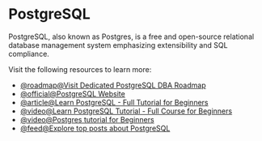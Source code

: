 # PostgreSQL

PostgreSQL, also known as Postgres, is a free and open-source relational database management system emphasizing extensibility and SQL compliance.

Visit the following resources to learn more:

- [@roadmap@Visit Dedicated PostgreSQL DBA Roadmap](https://roadmap.sh/postgresql-dba)
- [@official@PostgreSQL Website](https://www.postgresql.org/)
- [@article@Learn PostgreSQL - Full Tutorial for Beginners](https://www.postgresqltutorial.com/)
- [@video@Learn PostgreSQL Tutorial - Full Course for Beginners](https://www.youtube.com/watch?v=qw--VYLpxG4)
- [@video@Postgres tutorial for Beginners](https://www.youtube.com/watch?v=eMIxuk0nOkU)
- [@feed@Explore top posts about PostgreSQL](https://app.daily.dev/tags/postgresql?ref=roadmapsh)